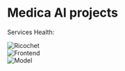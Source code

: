 # Medica AI projects

Services Health:

![Ricochet](https://img.shields.io/endpoint?url=https%3A%2F%2Fhealthchecks.io%2Fb%2F2%2F76b6cc42-0dc9-479a-b1cb-c64044d21978.shields) <BR>
![Frontend](https://img.shields.io/badge/Frontend-Not_deployed-red) <BR>
![Model](https://img.shields.io/badge/AI_model-Not_deployed-red) <BR>

